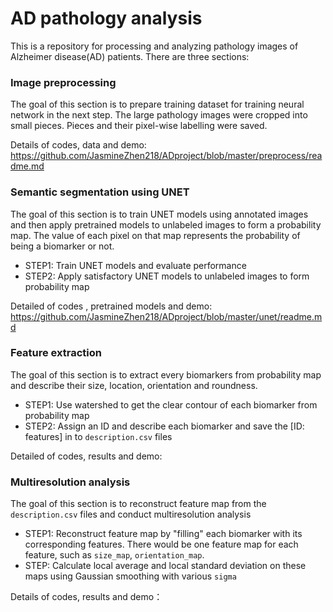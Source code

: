 # AD pathology analysis

This is a repository for processing and analyzing pathology images of Alzheimer disease(AD) patients. There are three sections:

### Image preprocessing

The goal of this section is to prepare training dataset for training neural network in the next step. The large pathology images were cropped into small pieces. Pieces and their pixel-wise labelling were saved. 

Details of codes, data and demo: https://github.com/JasmineZhen218/ADproject/blob/master/preprocess/readme.md

### Semantic segmentation using UNET

The goal of this section is to train UNET models using annotated images and then apply pretrained models to unlabeled images to form a probability map. The value of each pixel on that map represents the probability of being a biomarker or not.

* STEP1: Train UNET models and evaluate performance
* STEP2: Apply satisfactory UNET models to unlabeled images to form probability map

Detailed of codes , pretrained  models and demo: https://github.com/JasmineZhen218/ADproject/blob/master/unet/readme.md

### Feature extraction

The goal of this section is to extract every biomarkers from probability map  and describe their size, location, orientation and roundness.

* STEP1: Use watershed to get the clear contour of each biomarker from probability map
* STEP2: Assign an ID and describe each biomarker and save the [ID: features] in to `description.csv` files 

Detailed of codes, results and demo: 

### Multiresolution analysis

The goal of this section is to reconstruct feature map from the `description.csv` files and conduct multiresolution analysis

* STEP1: Reconstruct feature map by "filling" each biomarker with its corresponding features. There would be one feature map for each feature, such as `size_map`, `orientation_map`.
* STEP:  Calculate local average and local standard deviation on these maps using Gaussian smoothing with various `sigma`

Details of codes, results and demo： 
